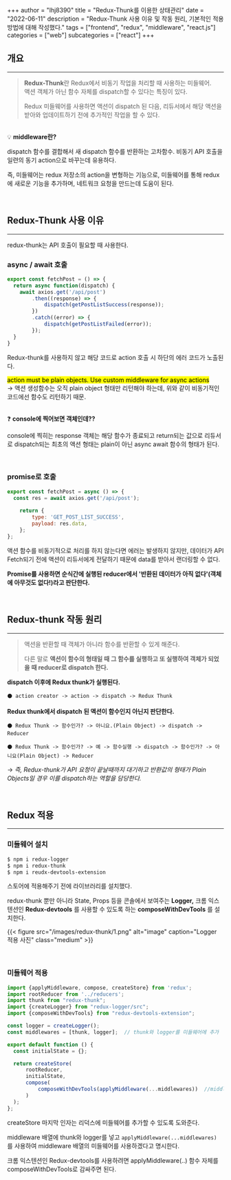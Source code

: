 +++
author = "lhj8390"
title = "Redux-Thunk를 이용한 상태관리"
date = "2022-06-11"
description = "Redux-Thunk 사용 이유 및 작동 원리, 기본적인 적용방법에 대해 작성했다."
tags = ["frontend", "redux", "middleware", "react.js"]
categories = ["web"]
subcategories = ["react"]
+++

## 개요

---

> **Redux-Thunk**란 Redux에서 비동기 작업을 처리할 때 사용하는 미들웨어. \
> 액션 객체가 아닌 함수 자체를 dispatch할 수 있다는 특징이 있다.
> 
> Redux 미들웨어를 사용하면 액션이 dispatch 된 다음, 리듀서에서 해당 액션을 받아와 업데이트하기 전에 추가적인 작업을 할 수 있다.
> 
<br/>
<aside>
💡 <strong>middleware란?</strong>

  dispatch 함수를 결합해서 새 dispatch 함수를 반환하는 고차함수.
  비동기 API 호출을 일련의 동기 action으로 바꾸는데 유용하다.

  즉, 미들웨어는 redux 저장소의 action을 변형하는 기능으로, 미들웨어를 통해 redux에 새로운 기능을 추가하며, 네트워크 요청을 만드는데 도움이 된다.
</aside>
<br/>

## Redux-Thunk 사용 이유

---

redux-thunk는 API 호출이 필요할 때 사용한다.

### async / await 호출

```jsx
export const fetchPost = () => {
  return async function(dispatch) {
    await axios.get('/api/post')
        .then((response) => {
            dispatch(getPostListSuccess(response));
        })
        .catch((error) => {
            dispatch(getPostListFailed(error));
        });
  }
}
```

Redux-thunk를 사용하지 않고 해당 코드로 action 호출 시 하단의 에러 코드가 노출된다.

<mark>action must be plain objects. Use custom middleware for async actions</mark> \
→ 액션 생성함수는 오직 plain object 형태만 리턴해야 하는데, 위와 같이 비동기적인 코드에선 함수도 리턴하기 때문.

<br/>
<aside>
❓  <strong>console에 찍어보면 객체인데??</strong>

  console에 찍히는 response 객체는 해당 함수가 종료되고 return되는 값으로 
  리듀서로 dispatch되는 최초의 액션 형태는 plain이 아닌 async await 함수의 형태가 된다.
</aside>
<br/>

### promise로 호출


```jsx
export const fetchPost = async () => {
  const res = await axios.get('/api/post');
  
	return {
		type: 'GET_POST_LIST_SUCCESS',
		payload: res.data,
	};
};
```

액션 함수를 비동기적으로 처리를 하지 않는다면 에러는 발생하지 않지만, 데이터가 API Fetch되기 전에 액션이 리듀서에게 전달하기 때문에 data를 받아서 랜더링할 수 없다.

**Promise를 사용하면 순식간에 실행된 reducer에서 '반환된 데이터가 아직 없다'(객체에 아무것도 없다!)라고 판단한다.**

<br/>

## Redux-thunk 작동 원리

---

> 액션을 반환할 때 객체가 아니라 함수를 반환할 수 있게 해준다.
> 
> 
> 다른 말로 **액션이 함수의 형태일 때 그 함수를 실행하고 또 실행하여 객체가 되었을 때 reducer로 dispatch 한다.**
> 

**dispatch 이후에 Redux thunk가 실행된다.**

    ⚫ action creator -> action -> dispatch -> Redux Thunk


**Redux thunk에서 dispatch 된 액션이 함수인지 아닌지 판단한다.**

    ⚫ Redux Thunk -> 함수인가? -> 아니요.(Plain Object) -> dispatch -> Reducer

    ⚫ Redux Thunk -> 함수인가? -> 예 -> 함수실행 -> dispatch -> 함수인가? -> 아니요(Plain Object) -> Reducer


→ *즉, Redux-thunk가 API 요청이 끝날때까지 대기하고 반환값의 형태가 Plain Objects일 경우 이를 dispatch하는 역할을 담당한다.*

<br/>

## Redux 적용

---

### 미들웨어 설치

```bash
$ npm i redux-logger
$ npm i redux-thunk
$ npm i reudx-devtools-extension
```

스토어에 적용해주기 전에 라이브러리를 설치했다.

redux-thunk 뿐만 아니라 State, Props 등을 콘솔에서 보여주는 **Logger,** 크롬 익스텐션인 **Redux-devtools** 를 사용할 수 있도록 하는 **composeWithDevTools** 를 설치한다.


{{< figure src="/images/redux-thunk/1.png" alt="image" caption="Logger 적용 사진" class="medium" >}}

<br/>

### 미들웨어 적용

```jsx
import {applyMiddleware, compose, createStore} from 'redux';
import rootReducer from '../reducers';
import thunk from "redux-thunk";
import {createLogger} from "redux-logger/src";
import {composeWithDevTools} from "redux-devtools-extension";

const logger = createLogger();
const middlewares = [thunk, logger];  // thunk와 logger를 미들웨어에 추가

export default function () {
  const initialState = {};

  return createStore(
      rootReducer,
      initialState,
      compose(
          composeWithDevTools(applyMiddleware(...middlewares))  //middlewares 배열을 넣어주었다.
      )
  );
};
```

createStore 마지막 인자는 리덕스에 미들웨어를 추가할 수 있도록 도와준다.

middleware 배열에 thunk와 logger를 넣고 `applyMiddleware(...middlewares)` 를 사용하여 middleware 배열의 미들웨어를 사용하겠다고 명시한다.

크롬 익스텐션인 Redux-devtools를 사용하려면  applyMiddleware(..) 함수 자체를 composeWithDevTools로 감싸주면 된다.